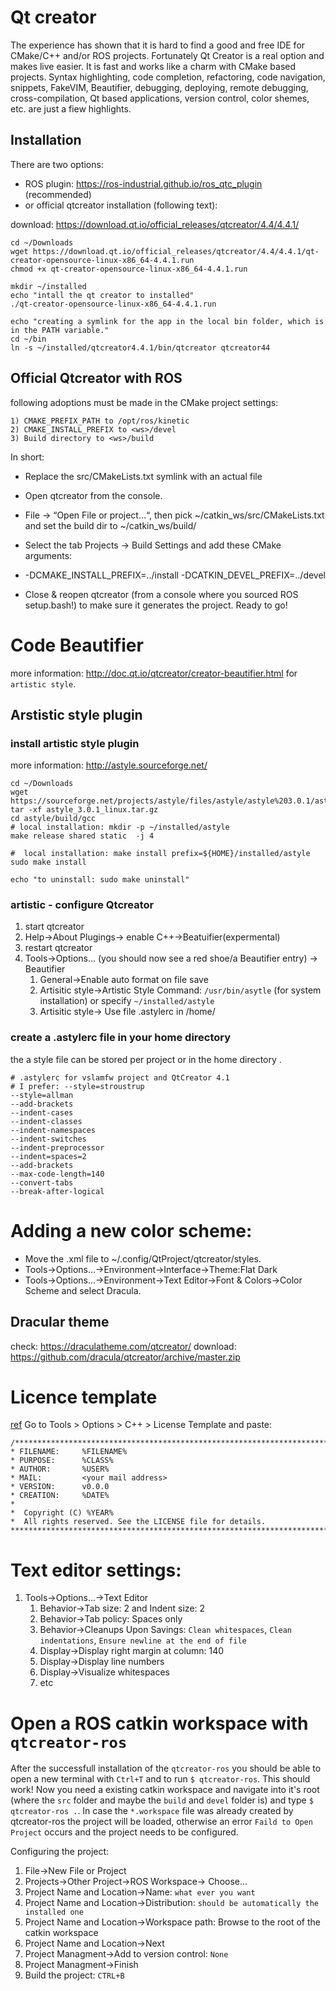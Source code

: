 # Qt creator 

The experience has shown that it is hard to find a good and free IDE for CMake/C++ and/or ROS projects. Fortunately Qt Creator is a real option and makes live easier. It is fast and works like a charm with CMake based projects. 
Syntax highlighting, code completion, refactoring, code navigation, snippets, FakeVIM, Beautifier, debugging, deploying, remote debugging, cross-compilation, Qt based applications, version control, color shemes, etc. are just a fiew highlights. 

## Installation

There are two options: 
  * ROS plugin: https://ros-industrial.github.io/ros_qtc_plugin  (recommended)
  * or official qtcreator installation (following text):

download: https://download.qt.io/official_releases/qtcreator/4.4/4.4.1/

```
cd ~/Downloads
wget https://download.qt.io/official_releases/qtcreator/4.4/4.4.1/qt-creator-opensource-linux-x86_64-4.4.1.run
chmod +x qt-creator-opensource-linux-x86_64-4.4.1.run

mkdir ~/installed
echo "intall the qt creator to installed" 
./qt-creator-opensource-linux-x86_64-4.4.1.run

echo "creating a symlink for the app in the local bin folder, which is in the PATH variable." 
cd ~/bin
ln -s ~/installed/qtcreator4.4.1/bin/qtcreator qtcreator44

```

## Official Qtcreator with ROS

following adoptions must be made in the CMake project settings:


```
1) CMAKE_PREFIX_PATH to /opt/ros/kinetic
2) CMAKE_INSTALL_PREFIX to <ws>/devel
3) Build directory to <ws>/build
```

In short:

  *  Replace the src/CMakeLists.txt symlink with an actual file
  *  Open qtcreator from the console.
  *  File -> “Open File or project…“, then pick ~/catkin_ws/src/CMakeLists.txt and set the build dir to ~/catkin_ws/build/

  *  Select the tab Projects -> Build Settings and add these CMake arguments:

  * -DCMAKE_INSTALL_PREFIX=../install -DCATKIN_DEVEL_PREFIX=../devel

  *  Close & reopen qtcreator (from a console where you sourced ROS setup.bash!) to make sure it generates the project.
    Ready to go!
    

# Code Beautifier

more information: http://doc.qt.io/qtcreator/creator-beautifier.html for `artistic style`.

## Arstistic style plugin

### install artistic style plugin

more information: http://astyle.sourceforge.net/

```
cd ~/Downloads
wget https://sourceforge.net/projects/astyle/files/astyle/astyle%203.0.1/astyle_3.0.1_linux.tar.gz
tar -xf astyle_3.0.1_linux.tar.gz 
cd astyle/build/gcc
# local installation: mkdir -p ~/installed/astyle
make release shared static  -j 4

#  local installation: make install prefix=${HOME}/installed/astyle
sudo make install

echo "to uninstall: sudo make uninstall"
```

### artistic - configure Qtcreator

1. start qtcreator
1. Help->About Plugings-> enable C++->Beatuifier(expermental)
1. restart qtcreator
1. Tools->Options... (you should now see a red shoe/a Beautifier entry) -> Beautifier
   1. General->Enable auto format on file save
   1. Artisitic style->Artistic Style Command: `/usr/bin/asytle` (for system installation) or specify `~/installed/astyle`
   1. Artisitic style-> Use file .astylerc in /home/<username>

### create a .astylerc file in your home directory

the a style file can be stored per project or in the home directory . 
```
# .astylerc for vslamfw project and QtCreator 4.1
# I prefer: --style=stroustrup
--style=allman
--add-brackets
--indent-cases
--indent-classes
--indent-namespaces
--indent-switches
--indent-preprocessor
--indent=spaces=2
--add-brackets
--max-code-length=140
--convert-tabs
--break-after-logical
```

# Adding a new color scheme:

* Move the <scheme>.xml file to ~/.config/QtProject/qtcreator/styles.
* Tools->Options...->Environment->Interface->Theme:Flat Dark
* Tools->Options...->Environment->Text Editor->Font & Colors->Color Scheme and select Dracula.

## Dracular theme

check: https://draculatheme.com/qtcreator/
download: https://github.com/dracula/qtcreator/archive/master.zip


# Licence template

[ref](http://doc.qt.io/qtcreator/creator-tips.html#adding-a-license-header-template-for-c-code)
Go to Tools > Options > C++ > License Template and paste:
```
/******************************************************************************
* FILENAME:     %FILENAME%
* PURPOSE:      %CLASS% 
* AUTHOR:       %USER%
* MAIL:         <your mail address>
* VERSION:      v0.0.0
* CREATION:     %DATE%
*
*  Copyright (C) %YEAR% 
*  All rights reserved. See the LICENSE file for details.
******************************************************************************/
```

# Text editor settings:

1. Tools->Options...->Text Editor
   1. Behavior->Tab size: 2  and Indent size: 2
   1. Behavior->Tab policy: Spaces only
   1. Behavior->Cleanups Upon Savings: `Clean whitespaces`, `Clean indentations`, `Ensure newline at the end of file`
   1. Display->Display right margin at column: 140
   1. Display->Display line numbers
   1. Display->Visualize whitespaces
   1. etc
   
# Open a ROS catkin workspace with `qtcreator-ros`

After the successfull installation of the `qtcreator-ros` you should be able to open a new terminal with `Ctrl+T` and to run `$ qtcreator-ros`. This should work!
Now you need a existing catkin workspace and navigate into it's root (where the `src` folder and maybe the `build` and `devel` folder is) and type `$ qtcreator-ros .`. In case the `*.workspace` file was already created by qtcreator-ros the project will be loaded, otherwise an error `Faild to Open Project` occurs and the project needs to be configured.


Configuring the project:
1. File->New File or Project
1. Projects->Other Project->ROS Workspace-> Choose...
1. Project Name and Location->Name: `what ever you want`
1. Project Name and Location->Distribution: `should be automatically the installed one`
1. Project Name and Location->Workspace path: Browse to the root of the catkin workspace 
1. Project Name and Location->Next
1. Project Managment->Add to version control: `None`
1. Project Managment->Finish
1. Build the project: `CTRL+B` 

